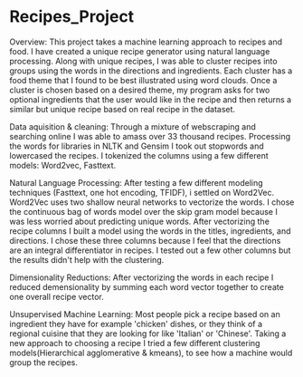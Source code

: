 # Recipes_Project
Overview:
  This project takes a machine learning approach to recipes and food. I have created a unique recipe generator using natural language processing. Along with unique recipes, I was able to cluster recipes into groups using the words in the directions and ingredients. Each cluster has a food theme that I found to be best illustrated using word clouds. Once a cluster is chosen based on a desired theme, my program asks for two optional ingredients that the user would like in the recipe and then returns a similar but unique recipe based on real recipe in the dataset. 
  
Data aquisition & cleaning:
  Through a mixture of webscraping and searching online I was able to amass over 33 thousand recipes. Processing the words for libraries in NLTK and Gensim I took out stopwords and lowercased the recipes. I tokenized the columns using a few different models: Word2vec, Fasttext.
  
Natural Language Processing:
  After testing a few different modeling techniques (Fasttext, one hot encoding, TFIDF), i settled on Word2Vec. Word2Vec uses two shallow neural networks to vectorize the words. I chose the continuous bag of words model over the skip gram model because I was less worried about predicting unique words. After vectorizing the recipe columns I built a model using the words in the titles, ingredients, and  directions. I chose these three columns because I feel that the directions are an integral differentiator in recipes. I tested out a few other columns but the results didn't help with the clustering.
  
Dimensionality Reductions:
  After vectorizing the words in each recipe I reduced demensionality by summing each word vector together to create one overall recipe vector.
  
 Unsupervised Machine Learning:
  Most people pick a recipe based on an ingredient they have for example 'chicken' dishes, or they think of a regional cuisine that they are looking for like 'Italian' or 'Chinese'. Taking a new approach to choosing a recipe I tried a few different clustering models(Hierarchical agglomerative & kmeans), to see how a machine would group the recipes.  
    
